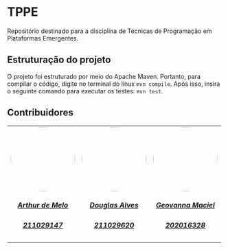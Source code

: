 # TPPE
Repositório destinado para a disciplina de Técnicas de Programação em Plataformas Emergentes.

## Estruturação do projeto

O projeto foi estruturado por meio do Apache Maven. Portanto, para compilar o código, digite no terminal do linux `mvn compile`. Após isso, insira o seguinte comando para executar os testes: `mvn test`.

## Contribuidores

<div align="center">
<table style="margin-left: auto; margin-right: auto;">
    <tr>
        <td align="center">
            <a href="https://github.com/arthurmlv">
                <img style="border-radius: 50%;" src="https://github.com/arthurmlv.png" width="150px;"/>
                <h5 class="text-center"> Arthur de Melo  </h5>
                <h5 class="text-center"> 211029147 </h5>
            </a>
        </td>
        <td align="center">
            <a href="https://github.com/dougAlvs">
                <img style="border-radius: 50%;" src="https://github.com/dougAlvs.png" width="150px;"/>
                <h5 class="text-center">Douglas Alves <br> </h5>
                <h5 class="text-center"> 211029620 </h5>
            </a>
        </td>
      <td align="center">
            <a href="https://github.com/manuziny">
                <img style="border-radius: 50%;" src="https://github.com/manuziny.png" width="150px;"/>
                <h5 class="text-center"> Geovanna Maciel <br> </h5>
                <h5 class="text-center"> 202016328 </h5>
            </a>
        </td>
    </tr>
</table>
</div>
